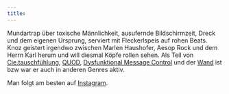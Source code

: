 ```yaml
---
title:
---
```

Mundartrap über toxische Männlichkeit, ausufernde Bildschirmzeit, Dreck und dem eigenen Ursprung, serviert mit Fleckerlspeis auf rohen Beats. Knoz geistert irgendwo zwischen Marlen Haushofer, Aesop Rock und dem Herrn Karl herum und will diesmal Köpfe rollen sehen. 
Als Teil von [Cie.tauschfühlung](https://www.tauschfuehlung.at), [QUOD](https://quod.bandcamp.com/), [Dysfunktional Message Control](https://wearedmc.bandcamp.com/) und der [Wand](https://diewand.bandcamp.com/) ist bzw war er auch in anderen Genres aktiv.

Man folgt am besten auf [Instagram](https://www.instagram.com/1knoz/).
